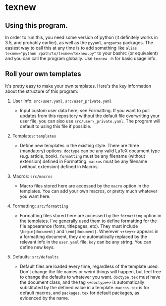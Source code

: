 # texnew

## Using this program.
In order to run this, you need some version of python (it definitely works in 3.5, and probably earlier), as well as the `pyyaml`, `argparse` packages. The easiest way to call this at any time is to add something like `alias texnew="python /path/to/texnew/texnew.py"` to your bashrc (or equivalent) and you can call the program globally. Use `texnew -h` for basic usage info.

## Roll your own templates
It's pretty easy to make your own templates. Here's the key information about the structure of this program:
1. User Info: `src/user.yaml`, `src/user_private.yaml`
    - Input custom user data here; see Formatting. If you want to pull updates from this repository without the default file overwriting your user file, you can also use `src/user\_private.yaml`. The program will default to using this file if possible.

2. Templates: `templates`
    - Define new templates in the existing style. There are three (mandatory) options. `doctype` can be any valid LaTeX document type (e.g. article, book). `formatting` must be any filename (without extension) defined in Formatting. `macros` must be any filename (without extension) defined in Macros.

2. Macros: `src/macros`
    - Macro files stored here are accessed by the `macro` option in the templates. You can add your own macros, or pretty much whatever you want here.

3. Formatting: `src/formatting`
    - Formatting files stored here are accessed by the `formatting` option in the templates. I've generally used them to define formatting for the file appearance (fonts, titlepages, etc). They must include `\begin{document}` and `\end{document}`. Wherever `<+key+>` appears in a formatting document, they are automatically replaced by the relevant info in the `user.yaml` file. `key` can be any string. You can define new keys.

4. Defaults: `src/defaults`
    - Default files are loaded every time, regardless of the template used. Don't change the file names or weird things will happen, but feel free to change the defaults to whatever you want. `doctype.tex` must have the document class, and the tag `<+doctype+>` is automatically substituted by the defined value in a template. `macros.tex` is for default macros, and `packages.tex` for default packages, as evidenced by the name.
